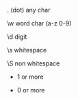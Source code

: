 

. (dot) any char

\w word char  (a-z 0-9)

\d digit

\s whitespace

\S non whitespace

+ 1 or more

* 0 or more


